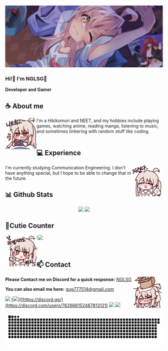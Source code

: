 <div align="center">
<!-- ![](https://typograssy.deno.dev/api?text=お兄ちゃんはおしまい!&l0=none&bg=none&frame=none&speed=100&comment=) -->
<!-- ![](https://typograssy.deno.dev/api?text=お兄ちゃんはおしまい!&l0=none&l1=00cce6&l2=80f1ff&l3=009eb3&l4=caf9ff&bg=none&frame=none&speed=100&comment=) -->

</div>

![Preview](./images/bg.webp)

### Hi!👋 I'm NGLSG🎀

**Developer and Gamer** 

## **☕ About me**
<a href="https://github.com/NGLSG"><img align="left" width="100" src="./images/mahiro_switch.png"></a>
I'm a Hikikomori and NEET, and my hobbies include playing games, watching anime, reading manga, listening to music, and sometimes tinkering with random stuff like coding.
<br><br>

## **💻 Experience**
<a href="https://github.com/NGLSG"><img align="right" width="100" src="./images/mahiro_cry.png"></a>
I'm currently studying Communication Engineering. I don't have anything special, but I hope to be able to change that in the future.


## **📊 Github Stats**
<!-- <div><a href="https://github.com/NGLSG"><img width="100" src="https://cdn.discordapp.com/attachments/1077108830862839848/1107004077621125240/105017051_p13.png"></a><div> -->
<p align="center"><img width="50%" src="https://github-readme-stats.vercel.app/api?username=NGLSG&show_icons=true&count_private=true&theme=react&hide_border=true&bg_color=0D1117"/> <img width="45%" src="https://github-readme-stats.vercel.app/api/top-langs/?username=NGLSG&show_icons=true&count_private=true&theme=react&hide_border=true&bg_color=0D1117&layout=compact"/>
</p>

<!-- ## **🎧 Spotify**
<p align="center">
<a href="https://spotify-github-profile.vercel.app/api/view?uid=z8vtap612j1ajql4wsyhl074i&redirect=true"><img src="https://spotify-github-profile.vercel.app/api/view?uid=z8vtap612j1ajql4wsyhl074i&cover_image=true&theme=default&show_offline=true&background_color=0d11170&interchange=false&bar_color_cover=true"></a><a href="https://open.spotify.com/user/z8vtap612j1ajql4wsyhl074i?si=6962aa5c8435476f"><img width="525" src="https://spotify-recently-played-readme.vercel.app/api?user=z8vtap612j1ajql4wsyhl074i"></a>
</p> -->

## **🧋Cutie Counter**
<!-- <p align="center">
	<img src="https://moe-counter.glitch.me/get/@NGLSG?theme=moebooru-h"> <br/>
</p> -->
<a href="https://discord.com/users/738748102311280681"><img align="right" width=400 src="https://count.getloli.com/@NGLSG?name=NGLSG&theme=rule34&padding=10&offset=0&scale=1&pixelated=1&darkmode=0"></a>
<a href="https://github.com/NGLSG"><img align="left" width="100" src="./images/mahiro.png"></a>

```yaml
People who visit my profile :3.

Hehe~ another cutie has been caught.
```
<!-- <br><br><br><br> -->
## **📫 Contact**
<a href="https://github.com/NGLSG"><img align="right" width="100" src="./images/mahiro_box.png" /></a>
**Please Contact me on Discord for a quick response:** [NGLSG](https://discord.com/users/762666152487813121)

**You can also email me here:** gug777514@gmail.com

<!-- <a href="https://github.com/Meghna-DAS/github-profile-views-counter"><img src="https://komarev.com/ghpvc/?username=NGLSG"> -->
[![](https://img.shields.io/github/followers/NGLSG?label=Followers&style=social)](https://github.com/NGLSG)
[![](https://img.shields.io/badge/Discord-7289DA?logo=discord&logoColor=white)]([https://discord.gg/](https://discord.com/users/762666152487813121)
[![](https://img.shields.io/badge/Steam-1a6a98?logo=steam&logoColor=white)](https://steamcommunity.com/profiles/76561199222264078/)
[![](https://img.shields.io/badge/Mail-D14836?logo=gmail&logoColor=white)](mailto:gug777514@gmail.com)
<!-- [![](https://img.shields.io/badge/Telegram-2ca5e0?logo=telegram&logoColor=white)](https://t.me/NGLSG) -->
<!-- [![](https://img.shields.io/badge/Kofi-ff5c5a?logo=ko-fi&logoColor=white)](https://ko-fi.com/NGLSG) -->
<!-- [![NGLSG](https://mizu.is-a.dev/public/NGLSG.png)](https://mizu.is-a.dev/) -->


<picture>
  <source media="(prefers-color-scheme: dark)" srcset="https://raw.githubusercontent.com/NGLSG/NGLSG/output/github-contribution-grid-snake-dark.svg">
  <source media="(prefers-color-scheme: light)" srcset="https://raw.githubusercontent.com/NGLSG/NGLSG/output/github-contribution-grid-snake.svg">
  <img alt="github contribution grid snake animation" src="https://raw.githubusercontent.com/NGLSG/NGLSG/output/github-contribution-grid-snake.svg">
</picture>

